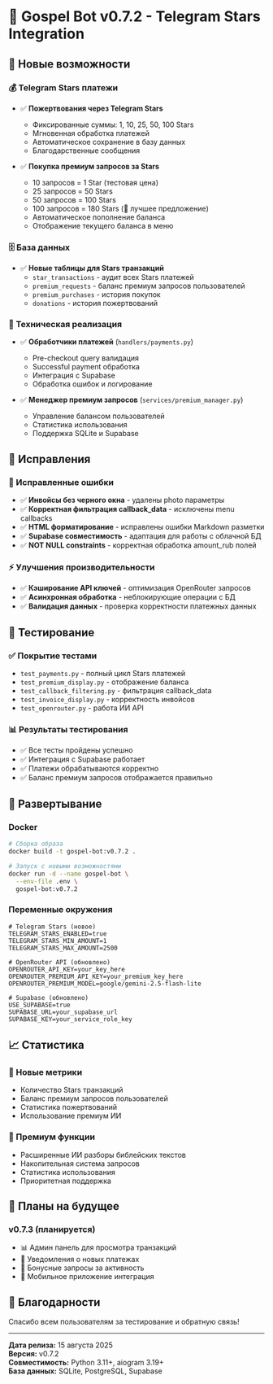 # 🌟 Gospel Bot v0.7.2 - Telegram Stars Integration

## 🎉 Новые возможности

### 💰 Telegram Stars платежи
- ✅ **Пожертвования через Telegram Stars**
  - Фиксированные суммы: 1, 10, 25, 50, 100 Stars
  - Мгновенная обработка платежей
  - Автоматическое сохранение в базу данных
  - Благодарственные сообщения

- ✅ **Покупка премиум запросов за Stars**
  - 10 запросов = 1 Star (тестовая цена)
  - 25 запросов = 50 Stars
  - 50 запросов = 100 Stars  
  - 100 запросов = 180 Stars (💎 лучшее предложение)
  - Автоматическое пополнение баланса
  - Отображение текущего баланса в меню

### 🗄️ База данных
- ✅ **Новые таблицы для Stars транзакций**
  - `star_transactions` - аудит всех Stars платежей
  - `premium_requests` - баланс премиум запросов пользователей
  - `premium_purchases` - история покупок
  - `donations` - история пожертвований

### 🔧 Техническая реализация
- ✅ **Обработчики платежей** (`handlers/payments.py`)
  - Pre-checkout query валидация
  - Successful payment обработка
  - Интеграция с Supabase
  - Обработка ошибок и логирование

- ✅ **Менеджер премиум запросов** (`services/premium_manager.py`)
  - Управление балансом пользователей
  - Статистика использования
  - Поддержка SQLite и Supabase

## 🔧 Исправления

### 🐛 Исправленные ошибки
- ✅ **Инвойсы без черного окна** - удалены photo параметры
- ✅ **Корректная фильтрация callback_data** - исключены menu callbacks
- ✅ **HTML форматирование** - исправлены ошибки Markdown разметки
- ✅ **Supabase совместимость** - адаптация для работы с облачной БД
- ✅ **NOT NULL constraints** - корректная обработка amount_rub полей

### ⚡ Улучшения производительности
- ✅ **Кэширование API ключей** - оптимизация OpenRouter запросов
- ✅ **Асинхронная обработка** - неблокирующие операции с БД
- ✅ **Валидация данных** - проверка корректности платежных данных

## 🧪 Тестирование

### ✅ Покрытие тестами
- `test_payments.py` - полный цикл Stars платежей
- `test_premium_display.py` - отображение баланса
- `test_callback_filtering.py` - фильтрация callback_data
- `test_invoice_display.py` - корректность инвойсов
- `test_openrouter.py` - работа ИИ API

### 📊 Результаты тестирования
- ✅ Все тесты пройдены успешно
- ✅ Интеграция с Supabase работает
- ✅ Платежи обрабатываются корректно
- ✅ Баланс премиум запросов отображается правильно

## 🚀 Развертывание

### Docker
```bash
# Сборка образа
docker build -t gospel-bot:v0.7.2 .

# Запуск с новыми возможностями
docker run -d --name gospel-bot \
  --env-file .env \
  gospel-bot:v0.7.2
```

### Переменные окружения
```env
# Telegram Stars (новое)
TELEGRAM_STARS_ENABLED=true
TELEGRAM_STARS_MIN_AMOUNT=1
TELEGRAM_STARS_MAX_AMOUNT=2500

# OpenRouter API (обновлено)
OPENROUTER_API_KEY=your_key_here
OPENROUTER_PREMIUM_API_KEY=your_premium_key_here
OPENROUTER_PREMIUM_MODEL=google/gemini-2.5-flash-lite

# Supabase (обновлено)
USE_SUPABASE=true
SUPABASE_URL=your_supabase_url
SUPABASE_KEY=your_service_role_key
```

## 📈 Статистика

### 🎯 Новые метрики
- Количество Stars транзакций
- Баланс премиум запросов пользователей
- Статистика пожертвований
- Использование премиум ИИ

### 💎 Премиум функции
- Расширенные ИИ разборы библейских текстов
- Накопительная система запросов
- Статистика использования
- Приоритетная поддержка

## 🔮 Планы на будущее

### v0.7.3 (планируется)
- 📊 Админ панель для просмотра транзакций
- 📧 Уведомления о новых платежах
- 🎁 Бонусные запросы за активность
- 📱 Мобильное приложение интеграция

## 👥 Благодарности

Спасибо всем пользователям за тестирование и обратную связь!

---

**Дата релиза:** 15 августа 2025  
**Версия:** v0.7.2  
**Совместимость:** Python 3.11+, aiogram 3.19+  
**База данных:** SQLite, PostgreSQL, Supabase